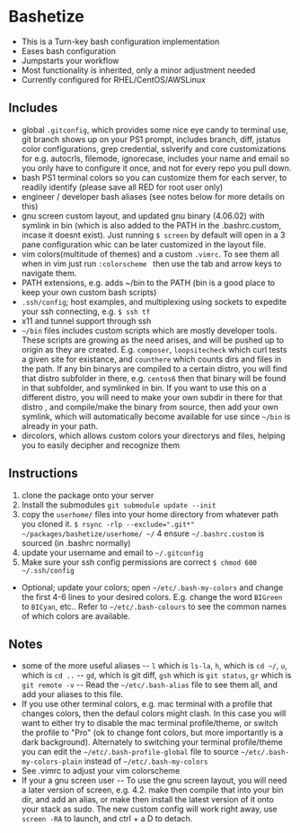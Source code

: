 # Bashetize
- This is a Turn-key bash configuration implementation
- Eases bash configuration
- Jumpstarts your workflow
- Most functionality is inherited, only a minor adjustment needed
- Currently configured for RHEL/CentOS/AWSLinux 

## Includes
- global `.gitconfig`, which provides some nice eye candy to terminal use, git branch shows up on your PS1 prompt, includes branch, diff, jstatus color configurations, grep credential, sslverify and core customizations for e.g. autocrls, filemode, ignorecase, includes your name and email so you only have to configure it once, and not for every repo you pull down. 
- bash PS1 terminal colors so you can customize them for each server, to readily identify (please save all RED for root user only)
- engineer / developer bash aliases (see notes below for more details on this)
- gnu screen custom layout, and updated gnu binary (4.06.02) with symlink in bin (which is also added to the PATH in the .bashrc.custom, incase it doesnt exist).  Just running `$ screen` by default will open in a 3 pane configuration whic can be later customized in the layout file.  
- vim colors(multitude of themes) and a custom `.vimrc`.  To see them all when in vim just run `:colorscheme ` then use the tab and arrow keys to navigate them. 
- PATH extensions, e.g. adds ~/bin to the PATH (bin is a good place to keep your own custom bash scripts)
- `.ssh/config`; host examples, and multiplexing using sockets to expedite your ssh connecting, e.g. `$ ssh tf`
- x11 and tunnel support through ssh
- `~/bin` files includes custom scripts which are mostly developer tools.  These scripts are growing as the need arises, and will be pushed up to origin as they are created. E.g. `composer`, `loopsitecheck` which curl tests a given site for existance, and `counthere` which counts dirs and files in the path.  If any bin binarys are compiled to a certain distro, you will find that distro subfolder in there, e.g. `centos6` then that binary will be found in that subfolder, and symlinked in bin.  If you want to use this on a different distro, you will need to make your own subdir in there for that distro , and compile/make the binary from source, then add your own symlink, which will automatically become available for use since `~/bin` is already in your path. 
- dircolors, which allows custom colors your directorys and files, helping you to easily decipher and recognize them

## Instructions
1. clone the package onto your server
2. Install the submodules `git submodule update --init`
3. copy the `userhome/` files into your home directory from whatever path you cloned it. 
    `$ rsync -rlp --exclude=".git*" ~/packages/bashetize/userhome/ ~/`
4 ensure `~/.bashrc.custom` is sourced (in .bashrc normally)
5. update your username and email to `~/.gitconfig` 
6. Make sure your ssh config permissions are correct 
    `$ chmod 600 ~/.ssh/config`
- Optional; update your colors; open `~/etc/.bash-my-colors` and change the first 4-6 lines to your desired colors.  E.g. change the word `BIGreen` to `BICyan`, etc..  Refer to `~/etc/.bash-colours` to see the common names of which colors are available. 

## Notes
- some of the more useful aliases
-- `l` which is `ls-la`, `h`, which is `cd ~/`, `u`, which is `cd ..`
-- `gd`, which is git diff, `gsh` which is `git status`, `gr` which is `git remote -v`
-- Read the `~/etc/.bash-alias` file to see them all, and add your aliases to this file. 
- If you use other terminal colors, e.g.  mac terminal with a profile that changes colors, then the defaul colors might clash.  In this case you will want to either try to disable the mac terminal profile/theme, or switch the profile to "Pro" (ok to change font colors, but more importantly is a dark background).  Alternately to switching your terminal profile/theme you can edit the `~/etc/.bash-profile-global` file to source `~/etc/.bash-my-colors-plain` instead of `~/etc/.bash-my-colors`  
- See .vimrc to adjust your vim colorscheme
- If your a gnu screen user
-- To use the gnu screen layout, you will need a later version of screen, e.g. 4.2. make then compile that into your bin dir, and add an alias, or make then install the latest version of it onto your stack as sudo. The new custom config will work right away, use `screen -RA` to launch, and ctrl + a D to detach.
